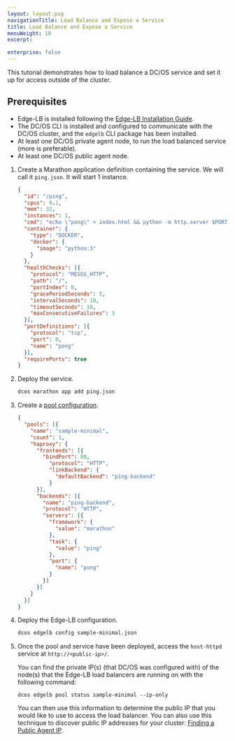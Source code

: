 ```yaml
---
layout: layout.pug
navigationTitle: Load Balance and Expose a Service
title: Load Balance and Expose a Service
menuWeight: 10
excerpt:

enterprise: false
---
```


This tutorial demonstrates how to load balance a DC/OS service and set it up for access outside of the cluster.

## Prerequisites

* Edge-LB is installed following the [Edge-LB Installation Guide](/services/edge-lb/0.1/installing/).
* The DC/OS CLI is installed and configured to communicate with the DC/OS cluster, and the `edgelb` CLI package has been installed.
* At least one DC/OS private agent node, to run the load balanced service (more is preferable).
* At least one DC/OS public agent node.

1. Create a Marathon application definition containing the service. We will call it `ping.json`. It will start 1 instance.

   ```json
   {
     "id": "/ping",
     "cpus": 0.1,
     "mem": 32,
     "instances": 1,
     "cmd": "echo \"pong\" > index.html && python -m http.server $PORT0",
     "container": {
       "type": "DOCKER",
       "docker": {
         "image": "python:3"
       }
     },
     "healthChecks": [{
       "protocol": "MESOS_HTTP",
       "path": "/",
       "portIndex": 0,
       "gracePeriodSeconds": 5,
       "intervalSeconds": 10,
       "timeoutSeconds": 10,
       "maxConsecutiveFailures": 3
     }],
     "portDefinitions": [{
       "protocol": "tcp",
       "port": 0,
       "name": "pong"
     }],
     "requirePorts": true
   }
   ```

1. Deploy the service.

   ```bash
   dcos marathon app add ping.json
   ```

1. Create a [pool configuration](/services/edge-lb/0.1/pool-configuration/).

   ```json
   {
     "pools": [{
       "name": "sample-minimal",
       "count": 1,
       "haproxy": {
         "frontends": [{
           "bindPort": 80,
             "protocol": "HTTP",
             "linkBackend": {
               "defaultBackend": "ping-backend"
             }
         }],
         "backends": [{
           "name": "ping-backend",
           "protocol": "HTTP",
           "servers": [{
             "framework": {
               "value": "marathon"
             },
             "task": {
               "value": "ping"
             },
             "port": {
               "name": "pong"
             }
           }]
         }]
       }
     }]
   }
   ```

1. Deploy the Edge-LB configuration.

   ```bash
   dcos edgelb config sample-minimal.json
   ```

1. Once the pool and service have been deployed, access the `host-httpd` service at `http://<public-ip>/`.

   You can find the private IP(s) (that DC/OS was configured with) of the node(s) that the Edge-LB load balancers are running on with the following command:
  
   ```
   dcos edgelb pool status sample-minimal --ip-only
   ```

   You can then use this information to determine the public IP that you would like to use to access the load balancer. You can also use this technique to discover public IP addresses for your cluster: [Finding a Public Agent IP](https://docs.mesosphere.com/1.10/administering-clusters/locate-public-agent/).
